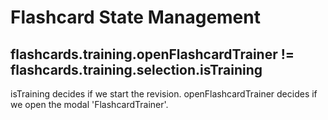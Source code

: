# Flashcard State Management

## flashcards.training.openFlashcardTrainer != flashcards.training.selection.isTraining

isTraining decides if we start the revision. openFlashcardTrainer decides if we open the modal 'FlashcardTrainer'.
